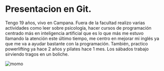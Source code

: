 # Presentacion en Git.
<p>
Tengo 19 años, vivo en Campana. Fuera de la facultad realizo varias actividades como leer sobre psicología, hacer cursos de programación centrado más en inteligencia artificial que es lo que más me estuvo llamando la atención este último tiempo, me centro en mejorar mi inglés ya que me va a ayudar bastante con la programación.  También, practico powerlifting ya hace 2 años y pilates hace 1 mes. Los sábados trabajo sirviendo tragos en un boliche.

  
</p>


![momo](https://github.com/pdep-utn-frd/2024-presentacion-faccundoalmada/assets/164511693/0835ef31-239e-4648-bed6-d2558f7ba8da)
